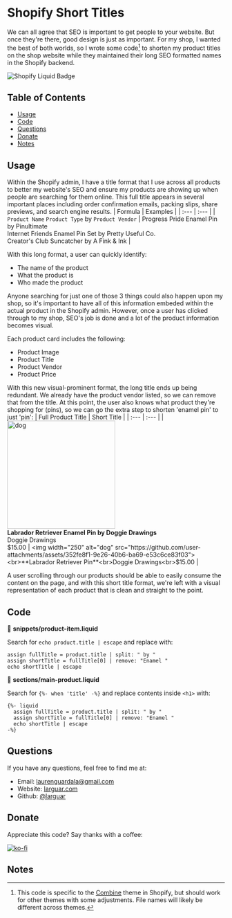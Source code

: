 # Shopify Short Titles
We can all agree that SEO is important to get people to your website. But once they're there, good design is just as important. For my shop, I wanted the best of both worlds, so I wrote some code[^1] to shorten my product titles on the shop website while they maintained their long SEO formatted names in the Shopify backend.

![Shopify Liquid Badge](https://img.shields.io/badge/-Shopify%20Liquid-750460)


## Table of Contents
* [Usage](#usage)   
* [Code](#code)    
* [Questions](#questions) 
* [Donate](#donate)
* [Notes](#notes)


## Usage
Within the Shopify admin, I have a title format that I use across all products to better my website's SEO and ensure my products are showing up when people are searching for them online. This full title appears in several important places including order confirmation emails, packing slips, share previews, and search engine results.
| Formula | Examples |
| :--- | :--- |
| `Product Name` `Product Type` by `Product Vendor` | Progress Pride Enamel Pin by Pinultimate<br>Internet Friends Enamel Pin Set by Pretty Useful Co.<br>Creator's Club Suncatcher by A Fink & Ink |

With this long format, a user can quickly identify:
* The name of the product
* What the product is
* Who made the product

Anyone searching for just one of those 3 things could also happen upon my shop, so it's important to have all of this information embeded within the actual product in the Shopify admin. However, once a user has clicked through to my shop, SEO's job is done and a lot of the product information becomes visual.

Each product card includes the following:
* Product Image
* Product Title
* Product Vendor
* Product Price

With this new visual-prominent format, the long title ends up being redundant. We already have the product vendor listed, so we can remove that from the title. At this point, the user also knows what product they're shopping for (pins), so we can go the extra step to shorten 'enamel pin' to just 'pin':
| Full Product Title | Short Title |
| :--- | :--- |
| <img width="250" alt="dog" src="https://github.com/user-attachments/assets/352fe8f1-9e26-40b6-ba69-e53c6ce83f03"><br>**Labrador Retriever Enamel Pin by Doggie Drawings**<br>Doggie Drawings<br>$15.00 | <img width="250" alt="dog" src="https://github.com/user-attachments/assets/352fe8f1-9e26-40b6-ba69-e53c6ce83f03"><br>**Labrador Retriever Pin**<br>Doggie Drawings<br>$15.00 |

A user scrolling through our products should be able to easily consume the content on the page, and with this short title format, we're left with a visual representation of each product that is clean and straight to the point.



## Code

:file_folder: **snippets/product-item.liquid**

Search for `echo product.title | escape` and replace with:
```
assign fullTitle = product.title | split: " by "
assign shortTitle = fullTitle[0] | remove: "Enamel "
echo shortTitle | escape
```

:file_folder: **sections/main-product.liquid**

Search for `{%- when 'title' -%}` and replace contents inside `<h1>` with:
```
{%- liquid 
  assign fullTitle = product.title | split: " by "
  assign shortTitle = fullTitle[0] | remove: "Enamel "
  echo shortTitle | escape
-%}
```


## Questions
If you have any questions, feel free to find me at:
* Email: laurenguardala@gmail.com
* Website: [larguar.com](https://larguar.com)
* Github: [@larguar](https://github.com/larguar)


## Donate
Appreciate this code? Say thanks with a coffee:

[![ko-fi](https://www.ko-fi.com/img/githubbutton_sm.svg)](https://ko-fi.com/W7W21YVJJ)


## Notes
[^1]: This code is specific to the [Combine](https://themes.shopify.com/themes/combine/styles/objects) theme in Shopify, but should work for other themes with some adjustments. File names will likely be different across themes.
